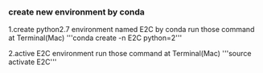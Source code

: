 ### create new environment by conda
1.create python2.7 environment named E2C by conda
run those command at Terminal(Mac)
'''conda create -n E2C python=2'''


2.active E2C environment 
run those command at Terminal(Mac)
'''source activate E2C'''

